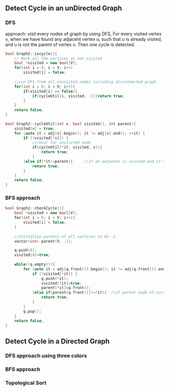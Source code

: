 ## Detect Cycle in an unDirected Graph
### DFS
approach: visit every nodes of graph by using DFS, For every visited vertex v, when we have found any adjacent vertex u, such that u is already visited, and u is not the parent of vertex v. Then one cycle is detected. 
```c++
bool Graph2::iscycle(){
    // Mark all the vertices as not visited
    bool *visited = new bool[V];
    for(int i = 0; i < V; i++)
        visited[i] = false;
    
    //run DFS from all unvisited nodes including disconnected graph
    for(int i = 0; i < V; i++){
        if(visited[i] == false){
            if(cycleUtil(i, visited, -1))return true;
        }
    }
    return false;
}

bool Graph2::cycleUtil(int v, bool visited[], int parent){
    visited[v] = true;
    for (auto it = adj[v].begin(); it != adj[v].end(); ++it) {
        if (!visited[*it]) {
        	//recur for unvisited node
            if(cycleUtil(*it, visited, v)){
                return true;
            }
        }else if(*it!=parent){     //if an adjacent is visited and it's not parent node
            return true;
        }
    }
    return false;
}
```
### BFS approach
```c++
bool Graph2::checkCycle(){
    bool *visited = new bool[V];
    for(int i = 0; i < V; i++){
        visited[i] = false;
    }
    
    //initialize parents of all vertices to be -1
    vector<int> parent(V, -1);

    q.push(0);
    visited[0]=true;
    
    while(!q.empty()){
        for (auto it = adj[q.front()].begin(); it != adj[q.front()].end(); ++it) {
            if (!visited[*it]) {
                q.push(*it);
                visited[*it]=true;
                parent[*it]=q.front();
            }else if(parent[q.front()]!=*it){  //if parent node of current node is not visited it, then there must be a cycle
                return true;
            }
        }
        q.pop();
    }
    return false;
}
```


## Detect Cycle in a Directed Graph
### DFS approach using three colors

### BFS approach

### Topological Sort
